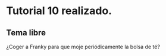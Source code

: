 # Tutorial 10 realizado.

## Tema libre
¿Coger a Franky para que moje periódicamente la bolsa de té?
